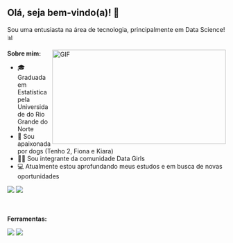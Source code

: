 ## Olá, seja bem-vindo(a)! 👋

 
Sou uma entusiasta na área de tecnologia, principalmente em Data Science! 📊

   <img align="right" alt="GIF" src="https://media.giphy.com/media/h408T6Y5GfmXBKW62l/giphy.gif" width="400" height="217" />

**Sobre mim:**

- 🎓 Graduada em Estatística pela Universidade do Rio Grande do Norte
- 🐶 Sou apaixonada por dogs (Tenho 2, Fiona e Kiara)
- 👩‍💻 Sou integrante da comunidade Data Girls
- 💻 Atualmente estou aprofundando meus estudos e em busca de novas oportunidades

<div> 
 <a href = "mailto:raiannyssoares@gmail.com"><img src="https://img.shields.io/badge/Gmail-D14836?style=for-the-badge&logo=gmail&logoColor=white" target="_blank"></a>
 <a href="https://www.linkedin.com/in/raiannysoares/" target="_blank"><img src="https://img.shields.io/badge/-LinkedIn-%230077B5?style=for-the-badge&logo=linkedin&logoColor=white" target="_blank"></a>  
</div>


</br>
<br>

**Ferramentas:**
<div> 
 <img src="https://img.shields.io/badge/Python-14354C?style=for-the-badge&logo=python&logoColor=white" target="_blank"></a>
 <img src="https://img.shields.io/badge/R-276DC3?style=for-the-badge&logo=r&logoColor=white" target="_blank"></a>  
</div>

</br>
